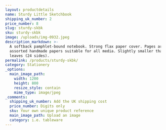 ```yaml
---
layout: productdetails
name: Sturdy Little Sketchbook
shipping_uk_number: 2
price_number: 8
slug: sturdy-skbk
sku: sturdy-skbk
image: /uploads/img-0932.jpeg
description_markdown: >-
  A softback pamphlet-bound notebook. Strong flax paper cover. Pages are
  assorted handmade papers suitable for all media. Slightly smaller than A5, 12
  leaves (24 sides).
permalink: /products/sturdy-skbk/
category: Stationery
_options:
  main_image_path:
    width: 1200
    height: 800
    resize_style: contain
    mime_type: image/jpeg
_comments:
  shipping_uk_number: Add the UK shipping cost
  price_number: Digits only
  sku: Your own unique product reference
  main_image_path: Upload an image
  category: i.e. tableware
---
```


